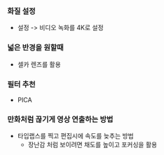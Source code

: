 ### 화질 설정

- 설정 -> 비디오 녹화를 4K로 설정

### 넓은 반경을 원할때

- 셀카 렌즈를 활용

### 필터 추천

- PICA 

### 만화처럼 끊기게 영상 연출하는 방법

- 타입랩스를 찍고 편집시에 속도를 늦추는 방법
  - 장난감 처럼 보이려면 채도를 높이고 포커싱을 활용

